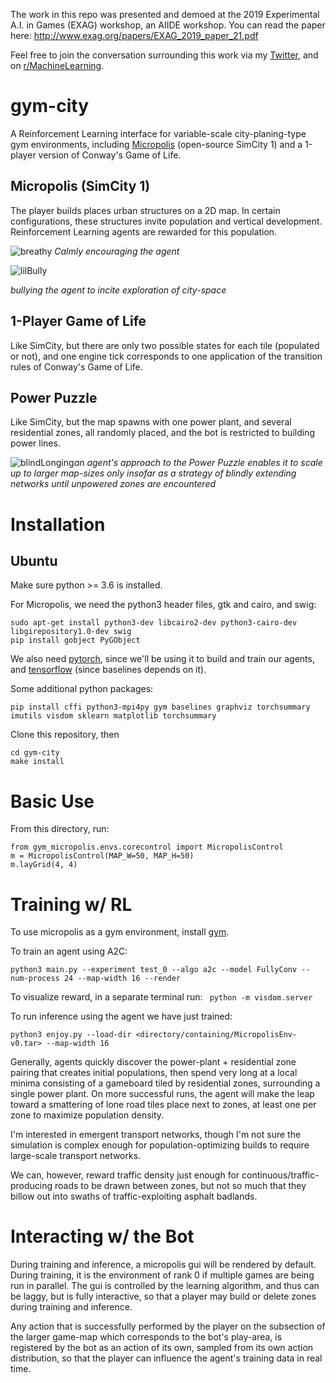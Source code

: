 The work in this repo was presented and demoed at the 2019 Experimental A.I. in Games (EXAG) workshop, an AIIDE workshop. You can read the paper here: http://www.exag.org/papers/EXAG_2019_paper_21.pdf

Feel free to join the conversation surrounding this work via my [Twitter](https://twitter.com/Smearle_RH), and on [r/MachineLearning](https://www.reddit.com/r/MachineLearning/comments/d346e9/r_using_fractal_neural_networks_to_play_simcity_1/).

# gym-city

A Reinforcement Learning interface for variable-scale city-planing-type gym environments, including [Micropolis](https://github.com/simhacker/micropolis/) (open-source SimCity 1) and a 1-player version of Conway's Game of Life.

## Micropolis (SimCity 1)

The player builds places urban structures on a 2D map. In certain configurations, these structures invite population and vertical development. Reinforcement Learning agents are rewarded for this population.

![breathy](https://github.com/smearle/gym-micropolis/blob/master/gifs/breathy.gif)
 *Calmly encouraging the agent*

![lilBully](https://github.com/smearle/gym-city-notes/blob/master/gifs/lilBully.gif)  

*bullying the agent to incite exploration of city-space*

## 1-Player Game of Life

Like SimCity, but there are only two possible states for each tile (populated or not), and one engine tick corresponds to one application of the transition rules of Conway's Game of Life.

## Power Puzzle

Like SimCity, but the map spawns with one power plant, and several residential zones, all randomly placed, and the bot is restricted to building power lines.

![blindLonging](https://github.com/smearle/gym-micropolis/blob/master/gifs/blindLonging.gif)*an agent's approach to the Power Puzzle enables it to scale up to larger map-sizes only insofar as a strategy of blindly extending networks until unpowered zones are encountered*

# Installation

## Ubuntu

Make sure python >= 3.6 is installed.

For Micropolis, we need the python3 header files, gtk and cairo, and swig:
```
sudo apt-get install python3-dev libcairo2-dev python3-cairo-dev libgirepository1.0-dev swig
pip install gobject PyGObject
```
We also need [pytorch](https://pytorch.org/get-started/locally/), since we'll be using it to build and train our agents, and [tensorflow](https://www.tensorflow.org/install) (since baselines depends on it).

Some additional python packages:
```
pip install cffi python3-mpi4py gym baselines graphviz torchsummary imutils visdom sklearn matplotlib torchsummary
```
Clone this repository, then 
```
cd gym-city
make install
```

# Basic Use

From this directory, run:
```
from gym_micropolis.envs.corecontrol import MicropolisControl
m = MicropolisControl(MAP_W=50, MAP_H=50)
m.layGrid(4, 4)
```
# Training w/ RL

To use micropolis as a gym environment, install [gym](https://github.com/openai/gym).

To train an agent using A2C:

```
python3 main.py --experiment test_0 --algo a2c --model FullyConv --num-process 24 --map-width 16 --render
```

To visualize reward, in a separate terminal run: ` python -m visdom.server`

To run inference using the agent we have just trained:

```
python3 enjoy.py --load-dir <directory/containing/MicropolisEnv-v0.tar> --map-width 16
```

Generally, agents quickly discover the power-plant + residential zone pairing that creates initial populations, then spend very long at a local minima consisting of a gameboard tiled by residential zones, surrounding a single power plant. On more successful runs, the agent will make the leap toward a smattering of lone road tiles place next to zones, at least one per zone to maximize population density. 

I'm interested in emergent transport networks, though I'm not sure the simulation is complex enough for population-optimizing builds to require large-scale transport networks. 

We can, however, reward traffic density just enough for continuous/traffic-producing roads to be drawn between zones, but not so much that they billow out into swaths of traffic-exploiting asphalt badlands.

# Interacting w/ the Bot

During training and inference, a micropolis gui will be rendered by default. During training, it is the environment of rank 0 if multiple games are being run in parallel. The gui is controlled by the learning algorithm, and thus can be laggy, but is fully interactive, so that a player may build or delete zones during training and inference.

Any action that is successfully performed by the player on the subsection of the larger game-map which corresponds to the bot's play-area, is registered by the bot as an action of its own, sampled from its own action distribution, so that the player can influence the agent's training data in real time.

